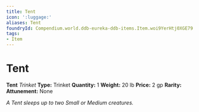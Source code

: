```yaml
---
title: Tent
icon: ':luggage:'
aliases: Tent
foundryId: Compendium.world.ddb-eureka-ddb-items.Item.woi9YerHtj0XGE79
tags:
- Item
---
```


# Tent

**Tent**
_Trinket_
**Type:** Trinket
**Quantity:** 1
**Weight:** 20 lb
**Price:** 2 gp
**Rarity:** 
**Attunement:** None

*A Tent sleeps up to two Small or Medium creatures.*